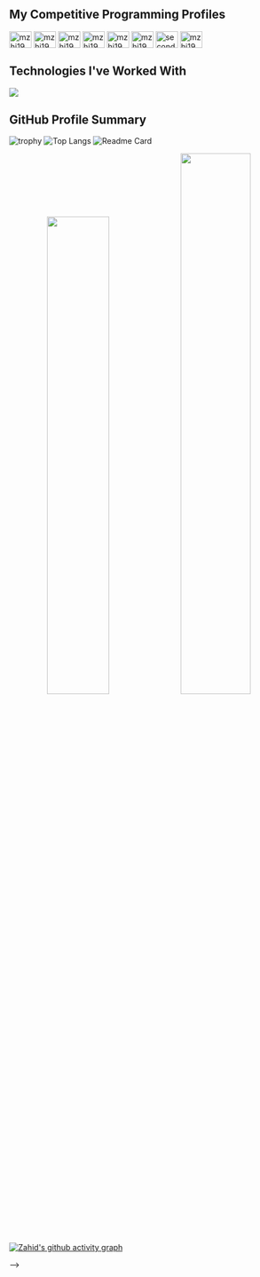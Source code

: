 <!--
 <a href="https://mail.google.com/mail/?view=cm&fs=1&tf=1&to=mzhj19@gmail.com"><img src="https://img.shields.io/badge/Gmail-D14836?style=for-the-badge&logo=gmail&logoColor=white"/></a>&nbsp; ![](https://komarev.com/ghpvc/?username=mzhj19&color=blue)</a>
<p align="left">
<a href='https://archiveprogram.github.com/'><img src='https://raw.githubusercontent.com/acervenky/animated-github-badges/master/assets/acbadge.gif' width='40' height='40'></a> <a href='https://docs.github.com/en/developers'><img src='https://raw.githubusercontent.com/acervenky/animated-github-badges/master/assets/devbadge.gif' width='40' height='40'></a> <a href='https://github.com/pricing'><img src='https://raw.githubusercontent.com/acervenky/animated-github-badges/master/assets/pro.gif' width='40' height='40'></a> <a href='https://stars.github.com/'><img src='https://raw.githubusercontent.com/acervenky/animated-github-badges/master/assets/starbadge.gif' width='35' height='35'></a> <a href='https://docs.github.com/en/github/supporting-the-open-source-community-with-github-sponsors'><img src='https://raw.githubusercontent.com/acervenky/animated-github-badges/master/assets/sponsorbadge.gif' width='35' height='35'></a> 
</p>
<!-- <a href="https://www.linkedin.com/in/shadmanshariar#gh-light-mode-only">
<img src="https://skillicons.dev/icons?i=linkedin,&theme=light&perline=9" />
</a> -->
<!-- <a href="https://github.com/ShadmanShariar">
    <img src="https://readme-typing-svg.demolab.com?font=Georgia&size=20&duration=2000&pause=100&multiline=true&width=600&height=80&lines=Hello 👋🏻 This is Md. Zahid Hasan Jamil;Competitive+Programmer+%7C+CS+Student+%7C+Software+Engineer;Data+structures+%7C+Algorithms+%7C+Object+Oriented+Programming" alt="Typing SVG" />
</a> -->

<h2 align="left">My Competitive Programming Profiles</h2>
<p align="left">
 <a href="https://codeforces.com/profile/mzhj19" target="blank"><img align="center" src="https://raw.githubusercontent.com/rahuldkjain/github-profile-readme-generator/master/src/images/icons/Social/codeforces.svg" alt="mzhj19" height="30" width="40" /></a>
<a href="https://www.codechef.com/users/mzhj19" target="blank"><img align="center" src="https://cdn.jsdelivr.net/npm/simple-icons@3.1.0/icons/codechef.svg" alt="mzhj19" height="30" width="40" /></a>
<a href="https://www.hackerrank.com/mzhj19" target="blank"><img align="center" src="https://raw.githubusercontent.com/rahuldkjain/github-profile-readme-generator/master/src/images/icons/Social/hackerrank.svg" alt="mzhj19" height="30" width="40" /></a>
<a href="https://leetcode.com/mzhj19/" target="blank"><img align="center" src="https://raw.githubusercontent.com/rahuldkjain/github-profile-readme-generator/master/src/images/icons/Social/leet-code.svg" alt="mzhj19" height="30" width="40" /></a>
<a href="https://auth.geeksforgeeks.org/user/mzhj19" target="blank"><img align="center" src="https://raw.githubusercontent.com/rahuldkjain/github-profile-readme-generator/master/src/images/icons/Social/geeks-for-geeks.svg" alt="mzhj19" height="30" width="40" /></a>
<a href="https://www.hackerearth.com/@mzhj19" target="blank"><img align="center" src="https://raw.githubusercontent.com/rahuldkjain/github-profile-readme-generator/master/src/images/icons/Social/hackerearth.svg" alt="mzhj19" height="30" width="40" /></a>
<a href="https://www.topcoder.com/members/mzhj19" target="blank"><img align="center" src="https://raw.githubusercontent.com/rahuldkjain/github-profile-readme-generator/master/src/images/icons/Social/topcoder.svg" alt="secondthread8" height="30" width="40" /></a>
<a href="https://kaggle.com/mzhj19" target="blank"><img align="center" src="https://raw.githubusercontent.com/rahuldkjain/github-profile-readme-generator/master/src/images/icons/Social/kaggle.svg" alt="mzhj19" height="30" width="40" /></a>
</p>

<h2>Technologies I've Worked With</h2>
<a href="https://github.com/mzhj19#gh-light-mode-only">
<img src="https://skillicons.dev/icons?i=java,spring,python,c,cpp,javascript,react,mysql,git,github,postman,&theme=light&perline=9" />
</a>
<h2>GitHub Profile Summary</h2>

![trophy](https://github-profile-trophy.vercel.app/?username=mzhj19&row=1&column=7)
![Top Langs](https://github-readme-stats.vercel.app/api/top-langs/?username=mzhj19&layout=compact)
![Readme Card](https://github-readme-stats.vercel.app/api/pin/?username=mzhj19&repo=My_Java_Template_For_Competitive_Programming)

<div align="center">
      <picture>
    <source srcset="https://github-readme-stats.vercel.app/api?username=mzhj19&show_icons=true&hide_border=true" media="(prefers-color-scheme: light)" width="47%" />
    <img src="https://github-readme-stats.vercel.app/api?username=mzhj19&show_icons=true&theme=blueberry&hide_border=true&bg_color=00000000" width="47%" />
  </picture>
  <picture>
    <source media="(prefers-color-scheme: light)" srcset= "https://github-readme-streak-stats.herokuapp.com?user=mzhj19&theme=default&hide_border=true" width="50%">
    <img src="https://github-readme-streak-stats.herokuapp.com?user=mzhj19&theme=blueberry&hide_border=true&background=00000000" width="50%" />
  </picture>
</div>

[![Zahid's github activity graph](https://github-readme-activity-graph.vercel.app/graph?username=mzhj19&bg_color=ffffff&color=0074B7&line=0074B7&point=000000&area=true&hide_border=true)](https://github.com/mzhj19/github-readme-activity-graph)

-->
